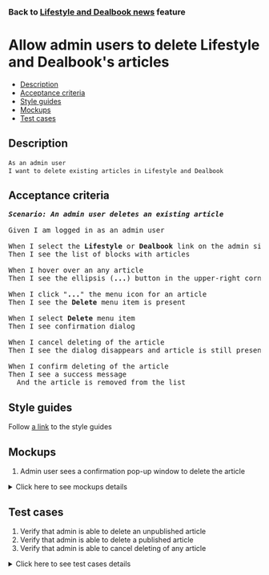 ### Back to [Lifestyle and Dealbook news](../../) feature

# Allow admin users to delete Lifestyle and Dealbook's articles

- [Description](#description)
- [Acceptance criteria](#acceptance-criteria)
- [Style guides](#style-guides)
- [Mockups](#mockups)
- [Test cases](#test-cases)

## Description

    As an admin user
    I want to delete existing articles in Lifestyle and Dealbook

## Acceptance criteria

<pre>
<b><i>Scenario: An admin user deletes an existing article</i></b>

Given I am logged in as an admin user

When I select the <b>Lifestyle</b> or <b>Dealbook</b> link on the admin side
Then I see the list of blocks with articles

When I hover over an any article
Then I see the ellipsis (<b>...</b>) button in the upper-right corner

When I click "<b>...</b>" the menu icon for an article
Then I see the <b>Delete</b> menu item is present

When I select <b>Delete</b> menu item
Then I see confirmation dialog

When I cancel deleting of the article
Then I see the dialog disappears and article is still present

When I confirm deleting of the article
Then I see a success message
  And the article is removed from the list
</pre>

## Style guides

Follow [a link](https://www.figma.com/proto/0zkkf5WC77OSpvyD6YXpFE/Style-guides?page-id=0%3A1&node-id=19%3A5368&viewport=266%2C48%2C0.54&scaling=min-zoom&starting-point-node-id=19%3A5368) to the style guides

## Mockups

1. Admin user sees a confirmation pop-up window to delete the article

<details>
  <summary>Click here to see mockups details</summary>

**1. Admin user sees a confirmation pop-up window to delete the article:**

![Admin user sees a confirmation pop-up window to delete the article](/sports_hub_portal/web_application_features/lifestyle_dealbook_news/images/confirmation_to_delete.png)

</details>

## Test cases

1. Verify that admin is able to delete an unpublished article
2. Verify that admin is able to delete a published article
3. Verify that admin is able to cancel deleting of any article

<details>
  <summary>Click here to see test cases details</summary>

### **#1. Verify that admin is able to delete an unpublished article**

|Preconditions|Steps|Expected result
--------------|-----|----------
|- Log in with admin account</br>- Go to <b>Lifestyle</b> and <b>Dealbook</b></br>- There is an unpublished article|1) Hover over an unpublished article</br>2) Click "<b>...</b>" button > <b>Delete</b> menu item</br>3) Confirm deleting on the confirmation popover|3) A success message is shown and the article is deleted from the list|

### **#2. Verify that admin is able to delete a published article**

|Preconditions|Steps|Expected result
--------------|-----|----------
|- Log in with admin account</br>- Go to <b>Lifestyle</b> and <b>Dealbook</b></br>- There is a published article|1) Hover over a published article</br>2) Click "<b>...</b>" button > <b>Delete</b> menu item</br>3) Confirm deleting on the confirmation popover|3) A success message is shown and the article is deleted from the list|

### **#3. Verify that admin is able to cancel deleting of any article**

|Preconditions|Steps|Expected result
--------------|-----|----------
|- Log in with admin account</br>- Go to <b>Lifestyle</b> and <b>Dealbook</b></br>- There is an unpublished article|1) Hover over an unpublished article</br>2) Click "<b>...</b>" button > <b>Delete</b> menu item</br>3) Cancel deleting on the confirmation popover|3) The article is present in the list|
</details>
